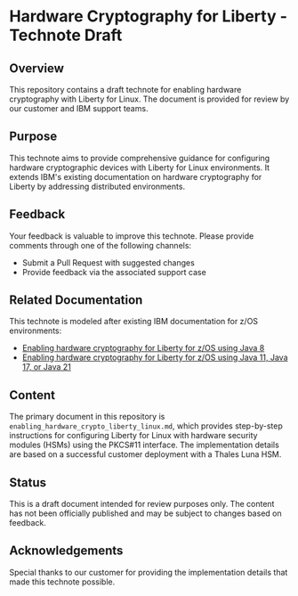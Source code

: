 # Hardware Cryptography for Liberty - Technote Draft

## Overview

This repository contains a draft technote for enabling hardware cryptography with Liberty for Linux. The document is provided for review by our customer and IBM support teams.

## Purpose

This technote aims to provide comprehensive guidance for configuring hardware cryptographic devices with Liberty for Linux environments. It extends IBM's existing documentation on hardware cryptography for Liberty by addressing distributed environments.

## Feedback

Your feedback is valuable to improve this technote. Please provide comments through one of the following channels:
- Submit a Pull Request with suggested changes
- Provide feedback via the associated support case

## Related Documentation

This technote is modeled after existing IBM documentation for z/OS environments:

- [Enabling hardware cryptography for Liberty for z/OS using Java 8](https://www.ibm.com/support/pages/enabling-hardware-cryptography-liberty-zos-using-java-8)
- [Enabling hardware cryptography for Liberty for z/OS using Java 11, Java 17, or Java 21](https://www.ibm.com/support/pages/node/6840291)

## Content

The primary document in this repository is `enabling_hardware_crypto_liberty_linux.md`, which provides step-by-step instructions for configuring Liberty for Linux with hardware security modules (HSMs) using the PKCS#11 interface. The implementation details are based on a successful customer deployment with a Thales Luna HSM.

## Status

This is a draft document intended for review purposes only. The content has not been officially published and may be subject to changes based on feedback.

## Acknowledgements

Special thanks to our customer for providing the implementation details that made this technote possible.